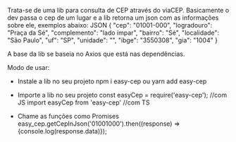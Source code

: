 Trata-se de uma lib para consulta  de CEP através do viaCEP.
Basicamente o dev passa o cep de um lugar e a lib retorna um json com as informações sobre ele, exemplos abaixo:
JSON
{
  "cep": "01001-000",
  "logradouro": "Praça da Sé",
  "complemento": "lado ímpar",
  "bairro": "Sé",
  "localidade": "São Paulo",
  "uf": "SP",
  "unidade": "",
  "ibge": "3550308",
  "gia": "1004"
}

A base da lib se baseia no Axios que está nas dependências.

Modo de usar:
- Instale a lib no seu projeto
    npm i easy-cep ou
    yarn add easy-cep

- Importe a lib no seu projeto
    const easyCep = require('easy-cep'); //com JS
    import easyCep from 'easy-cep' //com TS

- Chame as funções como Promises
    easy_cep.getCepInJson('01001000').then((response) => {console.log(response.data)});


